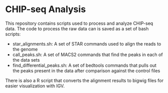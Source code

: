 # CHIP-seq Analysis

This repository contains scripts used to process and analyze CHIP-seq data. The code to process the raw data can is saved as a set of bash scripts:

  * star_alignments.sh: A set of STAR commands used to align the reads to the genome
  * call_peaks.sh: A set of MACS2 commands that find the peaks in each of the data sets
  * find_differential_peaks.sh: A set of bedtools commands that pulls out the peaks present in the data after comparison against the control files

There is also a R script that converts the alignment results to bigwig files for easier visualization with IGV.
